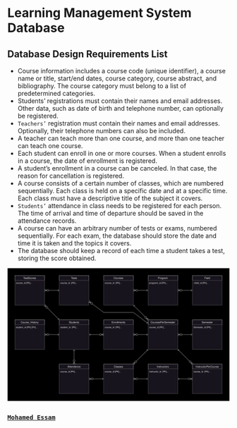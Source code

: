 # Learning Management System Database

## Database Design Requirements List 

- Course information includes a course code (unique identifier), a course name or title, start/end dates, course category, course abstract, and bibliography. The course category must belong to a list of predetermined categories.
- Students’ registrations must contain their names and email addresses. Other data, such as date of birth and telephone number, can optionally be registered.
- `Teachers’` registration must contain their names and email addresses. Optionally, their telephone numbers can also be included.
- A teacher can teach more than one course, and more than one teacher can teach one course.
- Each student can enroll in one or more courses. When a student enrolls in a course, the date of enrollment is registered.
- A student’s enrollment in a course can be canceled. In that case, the reason for cancellation is registered.
- A course consists of a certain number of classes, which are numbered sequentially. Each class is held on a specific date and at a specific time. Each class must have a descriptive title of the subject it covers.
- `Students’` attendance in class needs to be registered for each person. The time of arrival and time of departure should be saved in the attendance records.
- A course can have an arbitrary number of tests or exams, numbered sequentially. For each exam, the database should store the date and time it is taken and the topics it covers.
- The database should keep a record of each time a student takes a test, storing the score obtained.

![ER-D](./EntityRelationshipDiagram.svg)

### [`Mohamed Essam`](https://github.com/m-essam-s)